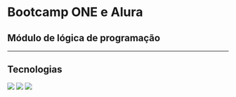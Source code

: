 <h1>Bootcamp ONE e Alura</h1>
<h2>Módulo de lógica de programação</h2>

-----------------------------------------------------------------------------------------------------------------------------------

##  Tecnologias  ##
<div>
  <img src="https://img.shields.io/badge/HTML-239120?style=for-the-badge&logo=html5&logoColor=white" ![HTML]>
  <img src="https://img.shields.io/badge/CSS-239120?&style=for-the-badge&logo=css3&logoColor=white" ![CSS3]>
  <img src="https://img.shields.io/badge/JavaScript-F7DF1E?style=for-the-badge&logo=javascript&logoColor=black" ![Javascript]>
</div>
